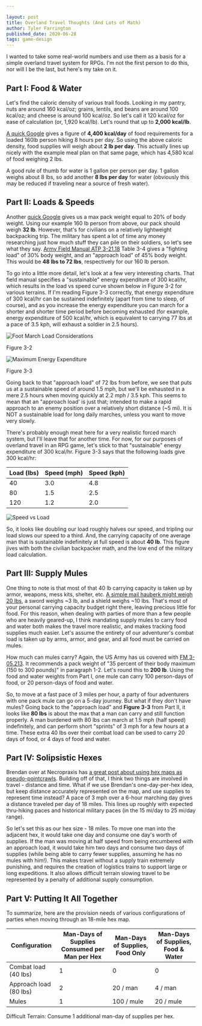 ```yaml
---

layout: post
title: Overland Travel Thoughts (And Lots of Math)
author: Tyler Farrington
published_date: 2020-06-28
tags: game-design
---
```


I wanted to take some real-world numbers and use them as a basis for a simple overland travel system for RPGs. I'm not the first person to do this, nor will I be the last, but here's my take on it.

## Part I: Food & Water

Let's find the caloric density of various trail foods. Looking in my pantry, nuts are around 160 kcal/oz; grains, lentils, and beans are around 100 kcal/oz; and cheese is around 100 kcal/oz. So let's call it 120 kcal/oz for ease of calculation (or, 1,920 kcal/lb). Let's round that up to **2,000 kcal/lb**.

[A quick Google](https://blog.outdoorherbivore.com/camp-tips/thru-hiker%E2%80%99s-eating-strategy/) gives a figure of **4,400 kcal/day** of food requirements for a loaded 160lb person hiking 8 hours per day. So using the above caloric density, food supplies will weigh about **2 lb per day**. This actually lines up nicely with the example meal plan on that same page, which has 4,580 kcal of food weighing 2 lbs.

A good rule of thumb for water is 1 gallon per person per day. 1 gallon weighs about 8 lbs, so add another **8 lbs per day** for water (obviously this may be reduced if traveling near a source of fresh water).

## Part II: Loads & Speeds

Another [quick Google](https://www.rei.com/blog/camp/how-much-should-your-pack-weigh) gives us a max pack weight equal to 20% of body weight. Using our example 160 lb person from above, our pack should weigh **32 lb**. However, that's for civilians on a relatively lightweight backpacking trip. The military has spent a lot of time any money researching just how much stuff they can pile on their soldiers, so let's see what they say. [Army Field Manual ATP 3-21.18](https://armypubs.army.mil/epubs/DR_pubs/DR_a/pdf/web/ARN3051_ATP%203-21x18%20FINAL%20WEB.pdf) Table 3-4 gives a "fighting load" of 30% body weight, and an "approach load" of 45% body weight. This would be **48 lbs to 72 lbs**, respectively for our 160 lb person.

To go into a little more detail, let's look at a few very interesting charts. That field manual specifies a "sustainable" energy expenditure of 300 kcal/hr, which results in the load vs speed curve shown below in Figure 3-2 for various terrains. If I'm reading Figure 3-3 correctly, that energy expenditure of 300 kcal/hr can be sustained indefinitely (apart from time to sleep, of course), and as you increase the energy expenditure you can march for a shorter and shorter time period before becoming exhausted (for example, energy expenditure of 500 kcal/hr, which is equivalent to carrying 77 lbs at a pace of 3.5 kph, will exhaust a soldier in 2.5 hours).

![Foot March Load Considerations](/assets/img/overlandfig1.png)

Figure 3-2

![Maximum Energy Expenditure](/assets/img/overlandfig2.png)

Figure 3-3

Going back to that "approach load" of 72 lbs from before, we see that puts us at a sustainable speed of around 1.5 mph, but we'll be exhausted in a mere 2.5 hours when moving quickly at 2.2 mph / 3.5 kph. This seems to mean that an "approach load' is just that; intended to make a rapid approach to an enemy position over a relatively short distance (~5 mi). It is NOT a sustainable load for long daily marches, unless you want to move very slowly.

There's probably enough meat here for a very realistic forced march system, but I'll leave that for another time. For now, for our purposes of overland travel in an RPG game, let's stick to that "sustainable" energy expenditure of 300 kcal/hr. Figure 3-3 says that the following loads give 300 kcal/hr:

 |Load (lbs)|  Speed (mph)|  Speed (kph)|
 |---|---|---
| 40|  3.0| 4.8|
| 80|  1.5| 2.5|
| 120 | 1.2| 2.0|

![Speed vs Load](/assets/img/overlandfig3.png)

So, it looks like doubling our load roughly halves our speed, and tripling our load slows our speed to a third. And, the carrying capacity of one average man that is sustainable indefinitely at full speed is about **40 lb**. This figure jives with both the civilian backpacker math, and the low end of the military load calculation.

## Part III: Supply Mules

One thing to note is that most of that 40 lb carrying capacity is taken up by armor, weapons, mess kits, shelter, etc. [A simple mail hauberk might weigh 20 lbs](https://www.quora.com/How-much-did-medieval-suits-of-armor-weigh), a sword weighs ~3 lb, and a shield weighs ~10 lbs. That's most of your personal carrying capacity budget right there, leaving precious little for food. For this reason, when dealing with parties of more than a few people who are heavily geared-up, I think mandating supply mules to carry food and water both makes the travel more realistic, and makes tracking food supplies much easier. Let's assume the entirety of our adventurer's combat load is taken up by arms, armor, and gear, and all food must be carried on mules.

How much can mules carry? Again, the US Army has us covered with [FM 3-05.213](https://fas.org/irp/doddir/army/fm3-05-213.pdf). It recommends a pack weight of "35 percent of their body maximum (150 to 300 pounds)" in paragraph 1-2. Let's round this to **200 lb**. Using the food and water weights from Part I, one mule can carry 100 person-days of food, or 20 person-days of food and water.

So, to move at a fast pace of 3 miles per hour, a party of four adventurers with one pack mule can go on a 5-day journey. But what if they don't have mules? Going back to the "approach load" and **Figure 3-3** from Part II, it looks like **80 lbs** is about the max that a man can carry and still function properly. A man burdened with 80 lbs can march at 1.5 mph (half speed) indefinitely, and can perform short "sprints" of 3 mph for a few hours at a time. These extra 40 lbs over their combat load can be used to carry 20 days of food, or 4 days of food and water.

## Part IV: Solipsistic Hexes

Brendan over at Necropraxis has [a great post about using hex maps as pseudo-pointcrawls](http://www.necropraxis.com/2013/04/10/solipsistic-hexes/). Building off of that, I think two things are involved in travel - distance and time. What if we use Brendan's one-day-per-hex idea, but keep distance accurately represented on the map, and use supplies to represent time instead? A pace of 3 mph over a 6-hour marching day gives a distance traveled per day of 18 miles. This lines up roughly with expected thru-hiking paces and historical military paces (in the 15 mi/day to 25 mi/day range).

So let's set this as our hex size - 18 miles. To move one man into the adjacent hex, it would take one day and consume one day's worth of supplies. If the man was moving at half speed from being encumbered with an approach load, it would take him two days and consume two days of supplies (while being able to carry fewer supplies, assuming he has no mules with him!). This makes travel without a supply train extremely punishing, and requires the creation of logistics trains to support large or long expeditions. It also allows difficult terrain slowing travel to be represented by a penalty of additional supply consumption.

## Part V: Putting It All Together

To summarize, here are the provision needs of various configurations of parties when moving through an 18-mile hex map.

| Configuration |Man-Days of Supplies Consumed per Man per Hex|  Man-Days of Supplies, Food Only  |Man-Days of Supplies, Food & Water|
|---|---|---|---|
| Combat load (40 lbs)| 1 |0| 0|
| Approach load (80 lbs)| 2| 20 / man| 4 / man|
| Mules |1| 100 / mule| 20 / mule|

Difficult Terrain: Consume 1 additional man-day of supplies per hex.
